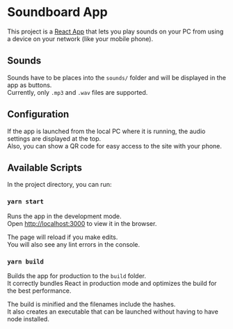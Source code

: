 # Soundboard App

This project is a [React App](https://github.com/facebook/create-react-app) that lets you play sounds on your PC from using a device on your network (like your mobile phone).

## Sounds
Sounds have to be places into the `sounds/` folder and will be displayed in the app as buttons.\
Currently, only `.mp3` and `.wav` files are supported.

## Configuration
If the app is launched from the local PC where it is running, the audio settings are displayed at the top.\
Also, you can show a QR code for easy access to the site with your phone.

## Available Scripts

In the project directory, you can run:

### `yarn start`

Runs the app in the development mode.\
Open [http://localhost:3000](http://localhost:3000) to view it in the browser.

The page will reload if you make edits.\
You will also see any lint errors in the console.

### `yarn build`

Builds the app for production to the `build` folder.\
It correctly bundles React in production mode and optimizes the build for the best performance.

The build is minified and the filenames include the hashes.\
It also creates an executable that can be launched without having to have node installed.

